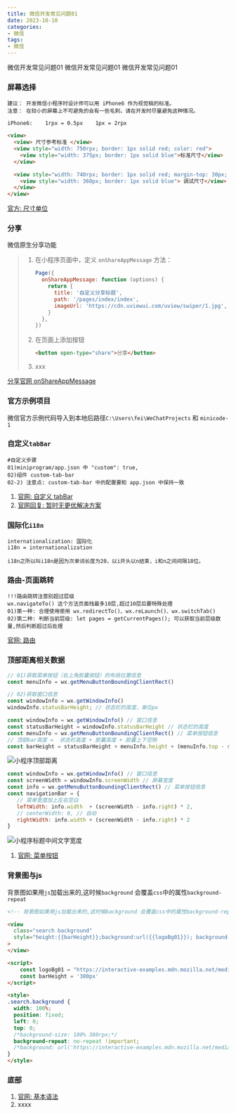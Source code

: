 ```yaml
---
title: 微信开发常见问题01
date: 2023-10-10
categories: 
- 微信
tags:
- 微信
---
```

微信开发常见问题01
微信开发常见问题01
微信开发常见问题01

<!-- more -->

### 屏幕选择

```wiki
建议： 开发微信小程序时设计师可以用 iPhone6 作为视觉稿的标准。
注意： 在较小的屏幕上不可避免的会有一些毛刺，请在开发时尽量避免这种情况。

iPhone6:	1rpx = 0.5px	1px = 2rpx
```

```html
<view>
  <view> 尺寸参考标准 </view>
  <view style="width: 750rpx; border: 1px solid red; color: red">
    <view style="width: 375px; border: 1px solid blue">标准尺寸</view>
  </view>

  <view style="width: 740rpx; border: 1px solid red; margin-top: 30px; color: blue">
    <view style="width: 360px; border: 1px solid blue"> 调试尺寸</view>
  </view>
</view>
```



[官方: 尺寸单位](https://developers.weixin.qq.com/miniprogram/dev/framework/view/wxss.html)

### 分享

微信原生分享功能

> 1. 在小程序页面中，定义 `onShareAppMessage` 方法：
>
>    ```js
>    Page({
>      onShareAppMessage: function (options) {
>        return {
>          title: '自定义分享标题',
>          path: '/pages/index/index',
>          imageUrl: 'https://cdn.uviewui.com/uview/swiper/1.jpg', // 分享图
>        }
>      },
>    })
>    ```
>
>    
>
> 2. 在页面上添加按钮
>    ```html
>    <button open-type="share">分享</button>
>    ```
>
>    
>
> 3. xxx

[分享官网 onShareAppMessage](https://developers.weixin.qq.com/miniprogram/dev/reference/api/Page.html#onShareAppMessage-Object-object)

### 官方示例项目

微信官方示例代码导入到本地后路径`C:\Users\fei\WeChatProjects` 和 `minicode-1`

### 自定义`tabBar`

```wiki
#自定义步骤
01)miniprogram/app.json 中 "custom": true,
02)组件 custom-tab-bar 
02-2) 注意点: custom-tab-bar 中的配置要和 app.json 中保持一致
```

1. [官网: 自定义 tabBar](https://developers.weixin.qq.com/miniprogram/dev/framework/ability/custom-tabbar.html)
2. [官网回复: 暂时无更优解决方案](https://developers.weixin.qq.com/community/develop/doc/000c84de0cc590bbe54b97edf5e414?_at=1733131334703)

### 国际化`i18n`

```wiki
internationalization: 国际化
i18n = internationalization

i18n之所以叫i18n是因为次单词长度为20，以i开头以n结束，i和n之间间隔18位。
```

### 路由-页面跳转

```wiki
!!!路由跳转注意别超过层级
wx.navigateTo() 这个方法页面栈最多10层,超过10层后要特殊处理
01)第一种: 合理使用使用 wx.redirectTo()、wx.reLaunch()、wx.switchTab()
02)第二种: 判断当前层级: let pages = getCurrentPages(); 可以获取当前层级数量,然后判断超过后处理

```

[官网: 路由](https://developers.weixin.qq.com/miniprogram/dev/api/route/wx.switchTab.html)

### 顶部距离相关数据

```js
// 01)获取菜单按钮（右上角胶囊按钮）的布局位置信息
const menuInfo = wx.getMenuButtonBoundingClientRect()

// 02)获取窗口信息
const windowInfo = wx.getWindowInfo()
windowInfo.statusBarHeight; // 状态栏的高度，单位px

```

```js
const windowInfo = wx.getWindowInfo() // 窗口信息
const statusBarHeight = windowInfo.statusBarHeight // 状态栏的高度
const menuInfo = wx.getMenuButtonBoundingClientRect() // 菜单按钮信息
// 顶部bar高度 =  状态栏高度 + 胶囊高度 + 胶囊上下空隙
const barHeight = statusBarHeight + menuInfo.height + (menuInfo.top - statusBarHeight) * 2

```

![小程序顶部距离](/img/vue/wx/wx_01.jpg "小程序顶部距离")

```js
const windowInfo = wx.getWindowInfo() // 窗口信息
const screenWidth = windowInfo.screenWidth // 屏幕宽度
const info = wx.getMenuButtonBoundingClientRect() // 菜单按钮信息
const navigationBar = {
   // 菜单宽度加上左右空白
   leftWidth: info.width  + (screenWidth - info.right) * 2,
   // centerWidth: 0, // 自动
   rightWidth: info.width + (screenWidth - info.right) * 2
}

```

![小程序标题中间文字宽度](/img/vue/wx/wx_02.jpg "小程序标题中间文字宽度")

1. [官网: 菜单按钮](https://developers.weixin.qq.com/miniprogram/dev/api/ui/menu/wx.getMenuButtonBoundingClientRect.html)

### 背景图与js

背景图如果用`js`加载出来的,这时候`background` 会覆盖`css`中的属性`background-repeat`

```html
<!-- 背景图如果用js加载出来的,这时候background 会覆盖css中的属性background-repeat, background-size-->

<view
  class="search background"
  style="height:{{barHeight}};background:url({{logoBg01}}); background-size: 100% {{barHeight}}"
>
</view>

<script>
    const logoBg01 = "https://interactive-examples.mdn.mozilla.net/media/examples/hand.jpg";
    const barHeight = '380px'
</script>

<style>
.search.background {
  width: 100%;
  position: fixed;
  left: 0;
  top: 0;
  /*background-size: 100% 380rpx;*/
  background-repeat: no-repeat !important;
  /*background: url('https://interactive-examples.mdn.mozilla.net/media/examples/hand.jpg');*/
}
</style>
```



### 底部

1. [官网: 基本语法](https://developers.weixin.qq.com/miniprogram/dev/reference/wxml/)
2. xxxx























